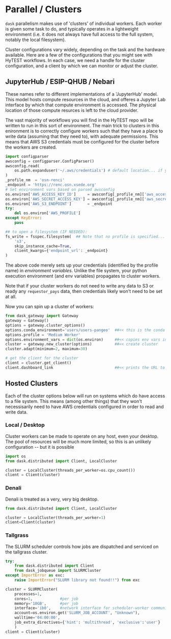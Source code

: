 # Parallel / Clusters

`dask` parallelism makes use of 'clusters' of individual workers.
Each worker is given some task to do, and typically operates in a lightweight environment (i.e. it does
not always have full access to the full system, notably the local filesystem).

Cluster configurations vary widely, depending on the task and the hardware available.
Here are a few of the configurations that you might see with HyTEST workflows.
In each case, we need a handle for the cluster configuration, and a client by which we can monitor or adjust the cluster.

## JupyterHub / ESIP-QHUB / Nebari

These names refer to different implementations of a 'JupyterHub' model.
This model hosts compute resources in the cloud, and offeres a Jupyter Lab interface by which that compute
environment is accessed.
The physical location of those compute resurces is left to the cloud provider.

The vast majority of workflows you will find in the HyTEST repo will be written to run in this sort of environment.
The main trick to clusters in this enironment is to correctly configure workers such that they have a place
to write data (assuming that they need to), with adequate permissions. This means that AWS S3 credentials must
be configured for the cluster before the workers are created.

```python
import configparser
awsconfig = configparser.ConfigParser()
awsconfig.read(
    os.path.expanduser('~/.aws/credentials') # default location... if yours is elsewhere, change this.
)
_profile_nm  = 'osn-renci'
_endpoint = 'https://renc.osn.xsede.org'
# Set environment vars based on parsed awsconfig
os.environ['AWS_ACCESS_KEY_ID']     = awsconfig[_profile_nm]['aws_access_key_id']
os.environ['AWS_SECRET_ACCESS_KEY'] = awsconfig[_profile_nm]['aws_secret_access_key']
os.environ['AWS_S3_ENDPOINT']       = _endpoint
try:
    del os.environ['AWS_PROFILE']
except KeyError:
    pass

## to open a filesystem (IF NEEDED):
fs_write = fsspec.filesystem(  ## Note that no profile is specified... fsspec honors env variables.
    's3',
    skip_instance_cache=True,
    client_kwargs={'endpoint_url': _endpoint}
)
```

The above code merely sets up your credentials (identified by the profile name) in _environment
variables_. Unlike the file system, your python execution environment (and env variables) propagates
to cluster workers.

Note that if your cluster workers do not need to write any data to S3 or ready any `requestor_pays` data,
then credentials likely won't need to be set at all.

Now you can spin up a cluster of workers:

```python
from dask_gateway import Gateway
gateway = Gateway()
options = gateway.cluster_options()
options.conda_environment='users/users-pangeo'  ##<< this is the conda environment we use on nebari.
options.profile = 'Medium Worker'
options.environment_vars = dict(os.environ)     ##<< copies env vars including AWS_* to worker env
cluster = gateway.new_cluster(options)          ##<< create cluster
cluster.adapt(minimum=2, maximum=30)

# get the client for the cluster
client = cluster.get_client()
client.dashboard_link                           ##<< prints the URL to monitor cluster activity
```

## Hosted Clusters

Each of the cluster options below will run on systems which do have access to a file system.
This means (among other things) that they won't necessisarily need to have AWS credentials
configured in order to read and write data.

### Local / Desktop

Cluster workers can be made to operate on any host, even your desktop. The pool of resources will
be much more limited, so this is an unlikely configuration -- but it is possible

```python
import os
from dask.distributed import Client, LocalCluster

cluster = LocalCluster(threads_per_worker=os.cpu_count())
client = Client(cluster)
```

### Denali

Denali is treated as a very, very big desktop.

```python
from dask.distributed import Client, LocalCluster

cluster = LocalCluster(threads_per_worker=1)
client=Client(cluster)
```

### Tallgrass

The SLURM scheduler controls how jobs are dispatched and serviced on the
tallgrass cluster.

```python
try:
    from dask.distributed import Client
    from dask_jobqueue import SLURMCluster
except ImportError as exc:
    raise ImportError("SLURM library not found!!") from exc

cluster = SLURMCluster(
    processes=1,
    cores=1,            #per job
    memory='10GB',      #per job
    interface='ib0',    #network interface for scheduler-worker communication.
    account=os.environ.get('SLURM_JOB_ACCOUNT', "Unknown"),
    walltime='04:00:00',
    job_extra_directives={'hint': 'multithread', 'exclusive':'user'}
    )
client = Client(cluster)
```
